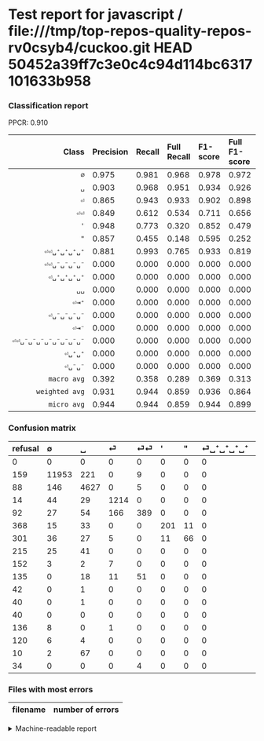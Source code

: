 # Test report for javascript / file:///tmp/top-repos-quality-repos-rv0csyb4/cuckoo.git HEAD 50452a39ff7c3e0c4c94d114bc6317101633b958

### Classification report

PPCR: 0.910

| Class | Precision | Recall | Full Recall | F1-score | Full F1-score | Support | Full Support | PPCR |
|------:|:----------|:-------|:------------|:---------|:---------|:--------|:-------------|:-----|
| `∅` | 0.975| 0.981| 0.968| 0.978| 0.972| 12183| 12342| 0.987 |
| `␣` | 0.903| 0.968| 0.951| 0.934| 0.926| 4778| 4866| 0.982 |
| `⏎` | 0.865| 0.943| 0.933| 0.902| 0.898| 1287| 1301| 0.989 |
| `⏎⏎` | 0.849| 0.612| 0.534| 0.711| 0.656| 636| 728| 0.874 |
| `'` | 0.948| 0.773| 0.320| 0.852| 0.479| 260| 628| 0.414 |
| `"` | 0.857| 0.455| 0.148| 0.595| 0.252| 145| 446| 0.325 |
| `⏎⏎␣⁺␣⁺␣⁺␣⁺` | 0.881| 0.993| 0.765| 0.933| 0.819| 141| 183| 0.770 |
| `⏎⏎␣⁻␣⁻␣⁻␣⁻` | 0.000| 0.000| 0.000| 0.000| 0.000| 80| 215| 0.372 |
| `⏎␣⁺␣⁺␣⁺␣⁺` | 0.000| 0.000| 0.000| 0.000| 0.000| 76| 291| 0.261 |
| `␣␣` | 0.000| 0.000| 0.000| 0.000| 0.000| 69| 79| 0.873 |
| `⏎⇥⁺` | 0.000| 0.000| 0.000| 0.000| 0.000| 19| 139| 0.137 |
| `⏎␣⁻␣⁻␣⁻␣⁻` | 0.000| 0.000| 0.000| 0.000| 0.000| 12| 164| 0.073 |
| `⏎⇥⁻` | 0.000| 0.000| 0.000| 0.000| 0.000| 9| 145| 0.062 |
| `⏎⏎␣⁻␣⁻␣⁻␣⁻␣⁻␣⁻␣⁻␣⁻` | 0.000| 0.000| 0.000| 0.000| 0.000| 4| 38| 0.105 |
| `⏎␣⁺␣⁺` | 0.000| 0.000| 0.000| 0.000| 0.000| 1| 41| 0.024 |
| `⏎␣⁻␣⁻` | 0.000| 0.000| 0.000| 0.000| 0.000| 0| 40| 0.000 |
| `macro avg` | 0.392| 0.358| 0.289| 0.369| 0.313| 19700| 21646| 0.910 |
| `weighted avg` | 0.931| 0.944| 0.859| 0.936| 0.864| 19700| 21646| 0.910 |
| `micro avg` | 0.944| 0.944| 0.859| 0.944| 0.899| 19700| 21646| 0.910 |

### Confusion matrix

|refusal|  ∅| ␣| ⏎| ⏎⏎| '| "| ⏎␣⁺␣⁺␣⁺␣⁺| ⏎␣⁻␣⁻␣⁻␣⁻| ⏎⏎␣⁻␣⁻␣⁻␣⁻| ⏎⏎␣⁺␣⁺␣⁺␣⁺| ⏎␣⁺␣⁺| ⏎␣⁻␣⁻| ⏎⇥⁻| ⏎⇥⁺| ␣␣| ⏎⏎␣⁻␣⁻␣⁻␣⁻␣⁻␣⁻␣⁻␣⁻| 
|:---|:---|:---|:---|:---|:---|:---|:---|:---|:---|:---|:---|:---|:---|:---|:---|:---|
|0 |0 |0 |0 |0 |0 |0 |0 |0 |0 |0 |0 |0 |0 |0 |0 |0 |
|159 |11953 |221 |0 |9 |0 |0 |0 |0 |0 |0 |0 |0 |0 |0 |0 |0 |
|88 |146 |4627 |0 |5 |0 |0 |0 |0 |0 |0 |0 |0 |0 |0 |0 |0 |
|14 |44 |29 |1214 |0 |0 |0 |0 |0 |0 |0 |0 |0 |0 |0 |0 |0 |
|92 |27 |54 |166 |389 |0 |0 |0 |0 |0 |0 |0 |0 |0 |0 |0 |0 |
|368 |15 |33 |0 |0 |201 |11 |0 |0 |0 |0 |0 |0 |0 |0 |0 |0 |
|301 |36 |27 |5 |0 |11 |66 |0 |0 |0 |0 |0 |0 |0 |0 |0 |0 |
|215 |25 |41 |0 |0 |0 |0 |0 |0 |0 |10 |0 |0 |0 |0 |0 |0 |
|152 |3 |2 |7 |0 |0 |0 |0 |0 |0 |0 |0 |0 |0 |0 |0 |0 |
|135 |0 |18 |11 |51 |0 |0 |0 |0 |0 |0 |0 |0 |0 |0 |0 |0 |
|42 |0 |1 |0 |0 |0 |0 |0 |0 |0 |140 |0 |0 |0 |0 |0 |0 |
|40 |0 |1 |0 |0 |0 |0 |0 |0 |0 |0 |0 |0 |0 |0 |0 |0 |
|40 |0 |0 |0 |0 |0 |0 |0 |0 |0 |0 |0 |0 |0 |0 |0 |0 |
|136 |8 |0 |1 |0 |0 |0 |0 |0 |0 |0 |0 |0 |0 |0 |0 |0 |
|120 |6 |4 |0 |0 |0 |0 |0 |0 |0 |9 |0 |0 |0 |0 |0 |0 |
|10 |2 |67 |0 |0 |0 |0 |0 |0 |0 |0 |0 |0 |0 |0 |0 |0 |
|34 |0 |0 |0 |4 |0 |0 |0 |0 |0 |0 |0 |0 |0 |0 |0 |0 |

### Files with most errors

| filename | number of errors|
|:----:|:-----|

<details>
    <summary>Machine-readable report</summary>
```json
{
  "cl_report": {"\"": {"f1-score": 0.5945945945945945, "precision": 0.8571428571428571, "recall": 0.45517241379310347, "support": 145}, "\u0027": {"f1-score": 0.8516949152542372, "precision": 0.9481132075471698, "recall": 0.7730769230769231, "support": 260}, "macro avg": {"f1-score": 0.36908351227293024, "precision": 0.3923229738489967, "recall": 0.35784933468455704, "support": 19700}, "micro avg": {"f1-score": 0.9436548223350254, "precision": 0.9436548223350254, "recall": 0.9436548223350254, "support": 19700}, "weighted avg": {"f1-score": 0.935560719947431, "precision": 0.930698833024497, "recall": 0.9436548223350254, "support": 19700}, "\u2205": {"f1-score": 0.9778304973821988, "precision": 0.9745617611088463, "recall": 0.9811212345071001, "support": 12183}, "\u23ce": {"f1-score": 0.9022668153102936, "precision": 0.8646723646723646, "recall": 0.9432789432789432, "support": 1287}, "\u23ce\u21e5\u207a": {"f1-score": 0.0, "precision": 0.0, "recall": 0.0, "support": 19}, "\u23ce\u21e5\u207b": {"f1-score": 0.0, "precision": 0.0, "recall": 0.0, "support": 9}, "\u23ce\u23ce": {"f1-score": 0.7111517367458867, "precision": 0.8493449781659389, "recall": 0.6116352201257862, "support": 636}, "\u23ce\u23ce\u2423\u207a\u2423\u207a\u2423\u207a\u2423\u207a": {"f1-score": 0.9333333333333335, "precision": 0.8805031446540881, "recall": 0.9929078014184397, "support": 141}, "\u23ce\u23ce\u2423\u207b\u2423\u207b\u2423\u207b\u2423\u207b": {"f1-score": 0.0, "precision": 0.0, "recall": 0.0, "support": 80}, "\u23ce\u23ce\u2423\u207b\u2423\u207b\u2423\u207b\u2423\u207b\u2423\u207b\u2423\u207b\u2423\u207b\u2423\u207b": {"f1-score": 0.0, "precision": 0.0, "recall": 0.0, "support": 4}, "\u23ce\u2423\u207a\u2423\u207a": {"f1-score": 0.0, "precision": 0.0, "recall": 0.0, "support": 1}, "\u23ce\u2423\u207a\u2423\u207a\u2423\u207a\u2423\u207a": {"f1-score": 0.0, "precision": 0.0, "recall": 0.0, "support": 76}, "\u23ce\u2423\u207b\u2423\u207b": {"f1-score": 0.0, "precision": 0.0, "recall": 0.0, "support": 0}, "\u23ce\u2423\u207b\u2423\u207b\u2423\u207b\u2423\u207b": {"f1-score": 0.0, "precision": 0.0, "recall": 0.0, "support": 12}, "\u2423": {"f1-score": 0.9344643037463396, "precision": 0.902829268292683, "recall": 0.9683968187526162, "support": 4778}, "\u2423\u2423": {"f1-score": 0.0, "precision": 0.0, "recall": 0.0, "support": 69}},
  "cl_report_full": {"\"": {"f1-score": 0.2523900573613767, "precision": 0.8571428571428571, "recall": 0.14798206278026907, "support": 446}, "\u0027": {"f1-score": 0.47857142857142854, "precision": 0.9481132075471698, "recall": 0.3200636942675159, "support": 628}, "macro avg": {"f1-score": 0.3125627668497828, "precision": 0.3923229738489967, "recall": 0.2887442119878727, "support": 21646}, "micro avg": {"f1-score": 0.8992405553136943, "precision": 0.9436548223350254, "recall": 0.858819181373002, "support": 21646}, "weighted avg": {"f1-score": 0.8641652629243852, "precision": 0.8917723020307752, "recall": 0.858819181373002, "support": 21646}, "\u2205": {"f1-score": 0.9715121713333604, "precision": 0.9745617611088463, "recall": 0.9684816075190407, "support": 12342}, "\u23ce": {"f1-score": 0.8975970425138632, "precision": 0.8646723646723646, "recall": 0.9331283627978478, "support": 1301}, "\u23ce\u21e5\u207a": {"f1-score": 0.0, "precision": 0.0, "recall": 0.0, "support": 139}, "\u23ce\u21e5\u207b": {"f1-score": 0.0, "precision": 0.0, "recall": 0.0, "support": 145}, "\u23ce\u23ce": {"f1-score": 0.6559865092748736, "precision": 0.8493449781659389, "recall": 0.5343406593406593, "support": 728}, "\u23ce\u23ce\u2423\u207a\u2423\u207a\u2423\u207a\u2423\u207a": {"f1-score": 0.8187134502923977, "precision": 0.8805031446540881, "recall": 0.7650273224043715, "support": 183}, "\u23ce\u23ce\u2423\u207b\u2423\u207b\u2423\u207b\u2423\u207b": {"f1-score": 0.0, "precision": 0.0, "recall": 0.0, "support": 215}, "\u23ce\u23ce\u2423\u207b\u2423\u207b\u2423\u207b\u2423\u207b\u2423\u207b\u2423\u207b\u2423\u207b\u2423\u207b": {"f1-score": 0.0, "precision": 0.0, "recall": 0.0, "support": 38}, "\u23ce\u2423\u207a\u2423\u207a": {"f1-score": 0.0, "precision": 0.0, "recall": 0.0, "support": 41}, "\u23ce\u2423\u207a\u2423\u207a\u2423\u207a\u2423\u207a": {"f1-score": 0.0, "precision": 0.0, "recall": 0.0, "support": 291}, "\u23ce\u2423\u207b\u2423\u207b": {"f1-score": 0.0, "precision": 0.0, "recall": 0.0, "support": 40}, "\u23ce\u2423\u207b\u2423\u207b\u2423\u207b\u2423\u207b": {"f1-score": 0.0, "precision": 0.0, "recall": 0.0, "support": 164}, "\u2423": {"f1-score": 0.9262336102492243, "precision": 0.902829268292683, "recall": 0.9508836826962598, "support": 4866}, "\u2423\u2423": {"f1-score": 0.0, "precision": 0.0, "recall": 0.0, "support": 79}},
  "ppcr": 0.9100988635313684
}
```
</details>
